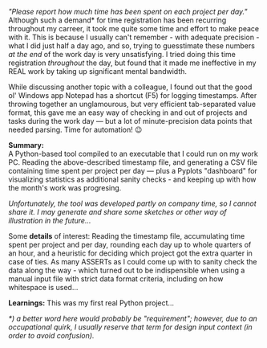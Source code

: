 <!-- **Motivation:**  -->
_"Please report how much time has been spent on each project per day."_  
Although such a demand* for time registration has been recurring throughout my carreer, it took me quite some time and effort to make peace with it.
This is because I usually can't remember - with adequate precision - what I did just half a day ago, and so, trying to guesstimate these numbers _at the end_ of the work day is very unsatisfying. I tried doing this time registration _throughout_ the day, but found that it made me ineffective in my REAL work by taking up significant mental bandwidth.

While discussing another topic with a colleague, I found out that the good ol' Windows app Notepad has a shortcut (F5) for logging timestamps. After throwing together an unglamourous, but very efficient tab-separated value format, this gave me an easy way of checking in and out of projects and tasks during the work day — but a lot of minute-precision data points that needed parsing. Time for automation! 😉

**Summary:**  
A Python-based tool compiled to an executable that I could run on my work PC. Reading the above-described timestamp file, and generating a CSV file containing time spent per project per day — plus a Pyplots "dashboard" for visualizing statistics as additional sanity checks - and keeping up with how the month's work was progresing.

_Unfortunately, the tool was developed partly on company time, so I cannot share it. I may generate and share some sketches or other way of illustration in the future..._

Some **details** of interest:
Reading the timestamp file, accumulating time spent per project and per day, rounding each day up to whole quarters of an hour, and a heuristic for deciding which project got the extra quarter in case of ties. As many ASSERTs as I could come up with to sanity check the data along the way - which turned out to be indispensible when using a manual input file with strict data format criteria, including on how whitespace is used...

**Learnings:**
This was my first real Python project...

_*) a better word here would probably be "requirement"; however, due to an occupational quirk, I usually reserve that term for design input context (in order to avoid confusion)._